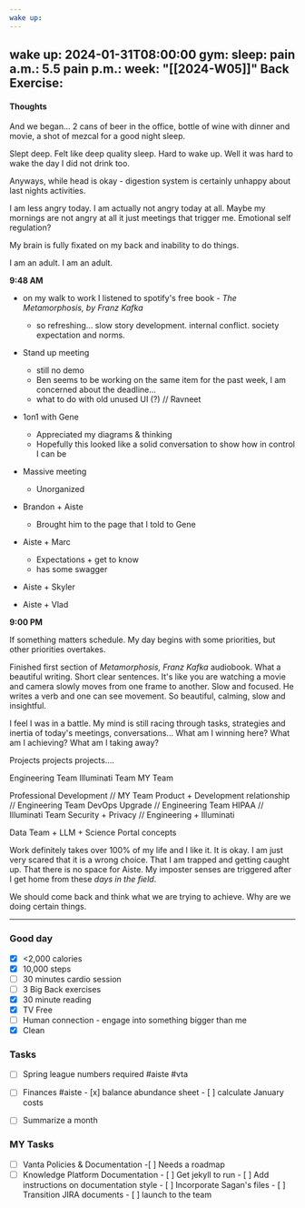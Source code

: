 ```yaml
---
wake up:
---
```


wake up: 2024-01-31T08:00:00
gym:
sleep:
pain a.m.: 5.5
pain p.m.:
week: "[[2024-W05]]"
Back Exercise:
---
#### Thoughts

And we began... 2 cans of beer in the office, bottle of wine with dinner and movie, a shot of mezcal for a good night sleep. 

Slept deep. Felt like deep quality sleep. 
Hard to wake up. Well it was hard to wake the day I did not drink too. 

Anyways, while head is okay - digestion system is certainly unhappy about last nights activities. 

I am less angry today. I am actually not angry today at all. 
Maybe my mornings are not angry at all it just meetings that trigger me. Emotional self regulation?

My brain is fully fixated on my back and inability to do things. 

I am an adult. I am an adult. 

**9:48 AM**
- on my walk to work I listened to spotify's free book - *The Metamorphosis, by Franz Kafka*
	- so refreshing... slow story development. internal conflict. society expectation and norms. 

- Stand up meeting
	- still no demo
	- Ben seems to be working on the same item for the past week, I am concerned about the deadline...
	- what to do with old unused UI (?) // Ravneet

- 1on1 with Gene
 	- Appreciated my diagrams & thinking
	- Hopefully this looked like a solid conversation to show how in control I can be

- Massive meeting
	- Unorganized
- Brandon + Aiste
	- Brought him to the page that I told to Gene
- Aiste + Marc
	- Expectations + get to know
	- has some swagger
- Aiste + Skyler
- Aiste + Vlad

**9:00 PM**

If something matters schedule. My day begins with some priorities, but other priorities overtakes.

Finished first section of *Metamorphosis, Franz Kafka* audiobook. What a beautiful writing. Short clear sentences. It's like you are watching a movie and camera slowly moves from one frame to another. Slow and focused. He writes a verb and one can see movement. So beautiful, calming, slow and insightful. 

I feel I was in a battle. My mind is still racing through tasks, strategies and inertia of today's meetings, conversations... What am I winning here? What am I achieving? What am I taking away? 

Projects projects projects....

Engineering Team
Illuminati Team
MY Team

Professional Development // MY Team
Product + Development relationship // Engineering Team
DevOps Upgrade // Engineering Team
HIPAA // Illuminati Team
Security + Privacy // Engineering + Illuminati

Data Team + LLM + Science Portal concepts


Work definitely takes over 100% of my life and I like it. It is okay. I am just very scared that it is a wrong choice. That I am trapped and getting caught up. That there is no space for Aiste. My imposter senses are triggered after I get home from these *days in the field*. 

We should come back and think what we are trying to achieve. 
Why are we doing certain things. 


-----
### Good day
- [x] <2,000 calories
- [x] 10,000 steps
- [ ] 30 minutes cardio session
- [ ] 3 Big Back exercises
- [x] 30 minute reading
- [x] TV Free
- [ ] Human connection - engage into something bigger than me
- [x] Clean

### Tasks

- [ ] Spring league numbers required #aiste #vta
- [ ] Finances #aiste
      - [x] balance abundance sheet
      - [ ] calculate January costs  
- [ ] Summarize a month


### MY Tasks

- [ ] Vanta Policies & Documentation
        -[ ] Needs a roadmap
- [ ] Knowledge Platform Documentation
        - [ ] Get jekyll to run
        - [ ] Add instructions on documentation style
        - [ ] Incorporate Sagan's files
        - [ ] Transition JIRA documents
        - [ ] launch to the team
